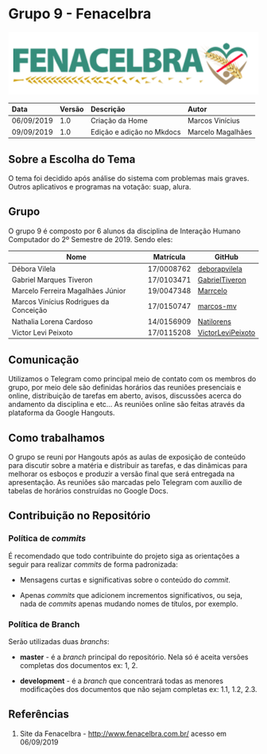 # Grupo 9 - Fenacelbra

![Logo.](./assets/img/logo.png)

|Data|Versão|Descrição|Autor|
|:---|:---|:---|:---|
|06/09/2019|1.0|Criação da Home |Marcos Vinícius|
|09/09/2019|1.0|Edição e adição no Mkdocs |Marcelo Magalhães|

## Sobre a Escolha do Tema

O tema foi decidido após análise do sistema com problemas mais graves.
Outros aplicativos e programas na votação: suap, alura.

## Grupo

O grupo 9 é composto por 6 alunos da disciplina de Interação Humano Computador do 2º Semestre de 2019. Sendo eles:

| Nome | Matrícula | GitHub |
| ------ | ------ | ------- |
| Débora Vilela | 17/0008762| [deborapvilela](https://github.com/deborapvilela) |
| Gabriel Marques Tiveron  | 17/0103471 | [GabrielTiveron](https://github.com/GabrielTiveron)
| Marcelo Ferreira Magalhães Júnior| 19/0047348 | [Marrcelo](https://github.com/Marrcelo)
| Marcos Vinícius Rodrigues da Conceição | 17/0150747 | [marcos-mv](https://github.com/marcos-mv) |
| Nathalia Lorena Cardoso | 14/0156909 | [Natilorens](https://github.com/Natilorens)
| Victor Levi Peixoto| 17/0115208 | [VictorLeviPeixoto](https://github.com/VictorLeviPeixoto) |

## Comunicação

Utilizamos o Telegram como principal meio de contato com os membros do grupo, por meio dele são definidas horários das reuniões presenciais e online, distribuição de tarefas em aberto, avisos, discussões acerca do andamento da disciplina e etc...
As reuniões online são feitas através da plataforma da Google Hangouts.

## Como trabalhamos

O grupo se reuni por Hangouts após as aulas de exposição de conteúdo para discutir sobre a matéria e distribuir as tarefas, e das dinâmicas para melhorar os esboços e produzir a versão final que será entregada na apresentação. As reuniões são marcadas pelo Telegram com auxílio de tabelas de horários construídas no Google Docs.

## Contribuição no Repositório

### Política de _commits_

É recomendado que todo contribuinte do projeto siga as orientações a seguir para realizar _commits_ de forma padronizada:

* Mensagens curtas e significativas sobre o conteúdo do _commit_.

* Apenas _commits_ que adicionem incrementos significativos, ou seja, nada de _commits_ apenas mudando nomes de títulos, por exemplo.

### Política de Branch

Serão utilizadas duas _branchs_:

* **master** - é a _branch_ principal do repositório. Nela só é aceita versões completas dos documentos ex: 1, 2.

* **development** - é a _branch_ que concentrará todas as menores modificações dos documentos que não sejam completas ex: 1.1, 1.2, 2.3.

## Referências

1. Site da Fenacelbra - http://www.fenacelbra.com.br/ acesso em 06/09/2019
